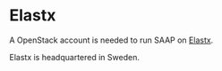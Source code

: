 # Elastx

A OpenStack account is needed to run SAAP on [Elastx](https://elastx.se/en/).

Elastx is headquartered in Sweden.
